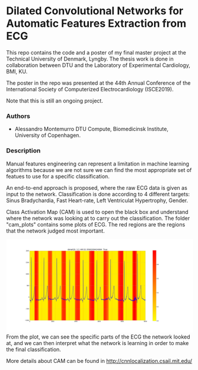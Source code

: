 # Dilated Convolutional Networks for Automatic Features Extraction from ECG

This repo contains the code and a poster of my final master project at the Technical University of Denmark, Lyngby. The thesis work is done in collaboration between DTU and the Laboratory of Experimental Cardiology, BMI, KU.

The poster in the repo was presented at the 44th Annual Conference of the International Society of Computerized Electrocardiology (ISCE2019).

Note that this is still an ongoing project. 


### Authors
- Alessandro Montemurro
  DTU Compute, Biomedicinsk Institute, University of Copenhagen.
 
 
### Description
Manual features engineering can represent a limitation in machine learning algorithms because we are not sure we can find the most appropriate
set of featues to use for a specific classification. 

An end-to-end approach is proposed, where the raw ECG data is given as input to the network.
Classification is done according to 4 different targets: Sinus Bradychardia, Fast Heart-rate, Left Ventriculat Hypertrophy, Gender.

Class Activation Map (CAM) is used to open the black box and understand where the network was looking at to carry out the classification.
The folder "cam_plots" contains some plots of ECG. The red regions are the regions that the network judged most important.

![cam](https://github.com/AllenMont/ecg-classification/blob/master/cam_plots/21.png)
From the plot, we can see the specific parts of the ECG the network looked at, and we can then interpret what the network is learning in order to make the final classification.

More details about CAM can be found in http://cnnlocalization.csail.mit.edu/

